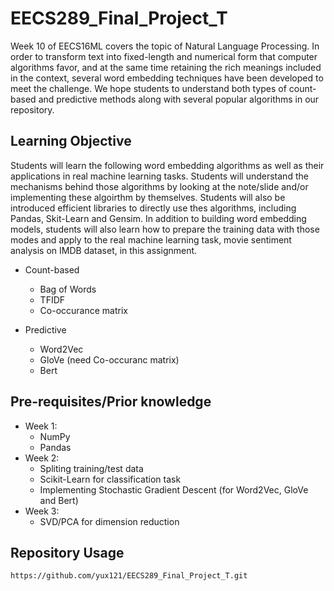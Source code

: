 # EECS289_Final_Project_T
Week 10 of EECS16ML covers the topic of Natural Language Processing. In order to transform text into fixed-length and numerical form that computer algorithms favor, and at the same time retaining the rich meanings included in the context, several word embedding techniques have been developed to meet the challenge. We hope students to understand both types of count-based and predictive methods along with several popular algorithms in our repository. 

## Learning Objective
  Students will learn the following word embedding algorithms as well as their applications in real machine learning tasks. Students will understand the mechanisms behind those algorithms by looking at the note/slide and/or implementing these algoirthm by themselves. Students will also be introduced efficient libraries to directly use thes algorithms, including Pandas, Skit-Learn and Gensim. In addition to building word embedding models, students will also learn how to prepare the training data with those modes and apply to the real machine learning task, movie sentiment analysis on IMDB dataset, in this assignment.
  
  * Count-based
    * Bag of Words
    * TFIDF
    * Co-occurance matrix
  
  * Predictive
    * Word2Vec
    * GloVe (need Co-occuranc matrix)
    * Bert

## Pre-requisites/Prior knowledge 
  * Week 1: 
    * NumPy
    * Pandas 
  * Week 2: 
    * Spliting training/test data
    * Scikit-Learn for classification task 
    * Implementing Stochastic Gradient Descent (for Word2Vec, GloVe and Bert)
  * Week 3: 
    * SVD/PCA for dimension reduction

## Repository Usage
  `https://github.com/yux121/EECS289_Final_Project_T.git`
